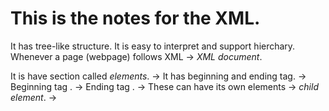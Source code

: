 # This is the notes for the XML.
It has tree-like structure.
It is easy to interpret and support hierchary.
Whenever a page (webpage) follows XML -> *XML document*.

It is have section called *elements*.
 -> It has beginning and ending tag.
    -> Beginning tag <ElemeName>.
    -> Ending tag </ELementName>.
    -> These can have its own elements -> *child element*.
    ->


